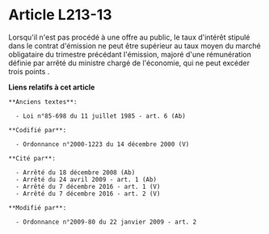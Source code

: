 # Article L213-13

Lorsqu'il n'est pas procédé à une offre au public, le taux d'intérêt stipulé dans le contrat d'émission ne peut être
supérieur au taux moyen du marché obligataire du trimestre précédant l'émission, majoré d'une rémunération définie par arrêté
du ministre chargé de l'économie, qui ne peut excéder trois points .

**Liens relatifs à cet article**

	**Anciens textes**:

	  - Loi n°85-698 du 11 juillet 1985 - art. 6 (Ab)

	**Codifié par**:

	  - Ordonnance n°2000-1223 du 14 décembre 2000 (V)

	**Cité par**:

	  - Arrêté du 18 décembre 2008 (Ab)
	  - Arrêté du 24 avril 2009 - art. 1 (Ab)
	  - Arrêté du 7 décembre 2016 - art. 1 (V)
	  - Arrêté du 7 décembre 2016 - art. 2 (V)

	**Modifié par**:

	  - Ordonnance n°2009-80 du 22 janvier 2009 - art. 2
